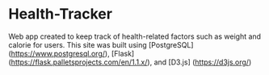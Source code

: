 # Health-Tracker
Web app created to keep track of health-related factors such as weight and calorie for users.
This site was built using [PostgreSQL] (https://www.postgresql.org/), [Flask] (https://flask.palletsprojects.com/en/1.1.x/), and [D3.js] (https://d3js.org/)